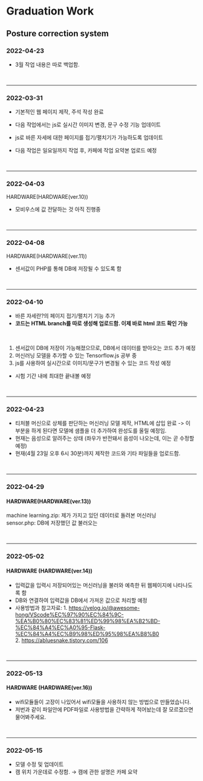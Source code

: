 # Graduation Work

## Posture correction system

### 2022-04-23
- 3월 작업 내용은 따로 백업함.

<br/>

--- 
### 2022-03-31
- 기본적인 웹 페이지 제작, 주석 작성 완료

- 다음 작업에서는 js로 실시간 이미지 변경, 문구 수정 기능 업데이트
- js로 바른 자세에 대한 페이지를 접기/펼치기가 가능하도록 업데이트

* 다음 작업은 일요일까지 작업 후, 카페에 작업 요약본 업로드 예정

<br />

---
### 2022-04-03
HARDWARE(HARDWARE(ver.10))
- 모비우스에 값 전달하는 것 아직 진행중

<br />

---
### 2022-04-08
HARDWARE(HARDWARE(ver.11))
- 센서값이 PHP를 통해 DB에 저장될 수 있도록 함

<br />

---
### 2022-04-10
- 바른 자세란?의 페이지 접기/펼치기 기능 추가
- **코드는 HTML branch를 따로 생성해 업로드함. 이제 바로 html 코드 확인 가능**
<br/>

1. 센서값이 DB에 저장이 가능해졌으므로, DB에서 데이터를 받아오는 코드 추가 예정
2. 머신러닝 모델을 추가할 수 있는 Tensorflow.js 공부 중
3. js를 사용하여 실시간으로 이미지/문구가 변경될 수 있는 코드 작성 예정
- 시험 기간 내에 최대한 끝내볼 예정

<br />

---
### 2022-04-23
- 티처블 머신으로 상체를 판단하는 머신러닝 모델 제작, HTML에 삽입 완료 -> 이 부분을 하게 된다면 모델에 샘플을 더 추가하여 완성도를 올릴 예정임.
- 현재는 음성으로 알려주는 상태 (좌우가 반전돼서 음성이 나오는데, 이는 곧 수정할 예정)
- 현재(4월 23일 오후 6시 30분)까지 제작한 코드와 기타 파일들을 업로드함.

<br />

---
### 2022-04-29
#### HARDWARE(HARDWARE(ver.13))
machine learning.zip: 제가 가지고 있던 데이터로 돌려본 머신러닝<br>
sensor.php: DB에 저장했던 값 불러오는 

<br />

---
### 2022-05-02
#### HARDWARE (HARDWARE(ver.14))
- 입력값을 입력시 저장되어있는 머신러닝을 불러와 예측한 뒤 웹페이지에 나타나도록 함<br>
- DB와 연결하여 입력값을 DB에서 가져온 값으로 처리할 예정
- 사용방법과 참고자료: 1. https://velog.io/@awesome-hong/VScode%EC%97%90%EC%84%9C-%EA%B0%80%EC%83%81%ED%99%98%EA%B2%BD-%EC%84%A4%EC%A0%95-Flask-%EC%84%A4%EC%B9%98%ED%95%98%EA%B8%B0<br>
                     2. https://abluesnake.tistory.com/106
                    
<br />
                    
---                   
### 2022-05-13  
#### HARDWARE (HARDWARE(ver.16))
- wifi모듈들이 고장이 나있어서 wifi모듈을 사용하지 않는 방법으로 만들었습니다.
- 저번과 같이 파일안에 PDF파일로 사용방법을 간략하게 적어놨는데 잘 모르겠으면 물어봐주세요. 

<br />

---
### 2022-05-15
- 모델 수정 및 업데이트
- 캠 위치 가운데로 수정함. → 캠에 관한 설명은 카페 요약 
